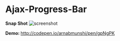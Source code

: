 # Ajax-Progress-Bar

<b>Snap Shot</b>
![screenshot](https://cloud.githubusercontent.com/assets/4268709/9380716/b011444a-474f-11e5-859f-621f78504c43.gif)

<b>Demo: </b> http://codepen.io/arnabmunshi/pen/gpNgPK
